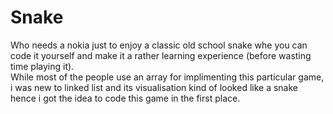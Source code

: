 # Snake
Who needs a nokia just to enjoy a classic old school snake whe you can code it yourself and make it a rather learning experience (before wasting time playing it).<br>
While most of the people use an array for implimenting this particular game, i was new to linked list and its visualisation kind of looked like a snake hence i got the idea to code this game in the first place.
